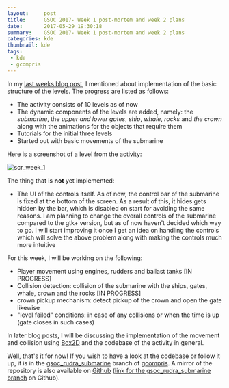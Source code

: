 ```yaml
---
layout:     post
title:      GSOC 2017- Week 1 post-mortem and week 2 plans
date:       2017-05-29 19:30:18
summary:    GSOC 2017- Week 1 post-mortem and week 2 plans
categories: kde
thumbnail: kde
tags:
 - kde
 - gcompris
---
```


In my [last weeks blog post](http://rudranilbasu.me/blog/kde/2017/05/29/Start-of-Coding-period/), I mentioned about implementation of the basic structure of the levels. The progress are listed as follows: 

* The activity consists of 10 levels as of now
* The dynamic components of the levels are added, namely: the *submarine*, the *upper and lower gates*, *ship*, *whale*, *rocks* and *the crown* along with the animations for the objects that require them
* Tutorials for the initial three levels
* Started out with basic movements of the submarine

Here is a screenshot of a level from the activity: 

![scr_week_1](https://community.kde.org/images.community/9/9e/Submarine_2017_06_05.png)

The thing that is **not** yet implemented:
* The UI of the controls itself. As of now, the control bar of the submarine is fixed at the bottom of the screen. As a result of this, it hides gets hidden by the bar, which is disabled on start for avoiding the same reasons. I am planning to change the overall controls of the submarine compared to the gtk+ version, but as of now haven't decided which way to go. I will start improving it once I get an idea on handling the controls which will solve the above problem along with making the controls much more intuitive

For this week, I will be working on the following:
* Player movement using engines, rudders and ballast tanks [IN PROGRESS]
* Collision detection: collision of the submarine with the ships, gates, whale, crown and the rocks [IN PROGRESS]
* crown pickup mechanism: detect pickup of the crown and open the gate likewise
* "level failed" conditions: in case of any collisions or when the time is up (gate closes in such cases)

In later blog posts, I will be discussing the implementation of the movement and collision using [Box2D](http://box2d.org/) and the codebase of the activity in general.

Well, that's it for now! If you wish to have a look at the codebase or follow it up, it is in the [gsoc_rudra_submarine](https://cgit.kde.org/gcompris.git/log/?h=gsoc_rudra_submarine) branch of [gcompris](https://cgit.kde.org/gcompris.git/). A mirror of the repository is also available on [Github](https://github.com/gcompris/GCompris-qt) ([link for the gsoc_rudra_submarine branch](https://github.com/gcompris/GCompris-qt/tree/gsoc_rudra_submarine) on Github).